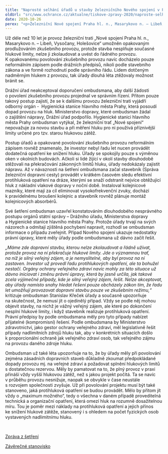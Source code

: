```yaml
---
title: "Naprosté selhání úřadů u stavby železničního Nového spojení v Praze"
oldUrl: "src/www.ochrance.cz/aktualne/tiskove-zpravy-2020/naproste-selhani-uradu-u-stavby-zeleznicniho-noveho-spojeni-v-praze"
date: 2020-10-26
perex: "<p>Železniční Nové spojení Praha hl. n., Masarykovo n. – Libeň, Vysočany, Holešovice je podle ombudsmana tristní ukázkou selhání orgánů státní správy na všech úrovních. Současně ukazuje nedostatky právní úpravy. Ta nepočítá s možností řešit případy staveb a provozů, na nichž je silný veřejný zájem, které ale ani po realizaci protihlukových opatření nesplňují hygienické limity hluku, a je zjevné, že je ani do budoucna nebudou splňovat. V každém případě je ale podle ombudsmana nepřijatelné, aby úřady déle než deset let umožňovaly využívat nezkolaudovatelnou stavbu opakovaným povolováním zkušebního provozu.</p>"
---
```


<!-- imported from the old website -->

<p>Už déle než 10 let je provoz železniční trati „Nové spojení Praha hl. n., Masarykovo n. – Libeň, Vysočany, Holešovice“ umožněn opakovaným prodlužováním zkušebního provozu, protože stavba nesplňuje současné hlukové limity, nelze ji zkolaudovat a uvést do řádného provozu. K opakovanému povolování zkušebního provozu navíc docházelo pouze neformálním zápisem podle drážních předpisů, nikoli podle stavebního zákona a ve formě rozhodnutí podle správního řádu. Lidem dotčeným nadměrným hlukem z provozu, tak úřady dlouhá léta ztěžovaly možnost bránit se. </p> <p>Drážní úřad neakceptoval doporučení ombudsmana, aby další žádosti o povolení zkušebního provozu projednal ve správním řízení. Přitom pouze takový postup zajistí, že se k dalšímu provozu železniční trati vyjádří odborný orgán -  Hygienická stanice hlavního města Prahy, která posoudí dopad provozu na hluk. Ministerstvo dopravy, které ombudsman žádal o zajištění nápravy, Drážní úřad podpořilo. Hygienické stanici hlavního města Prahy ombudsman vytýkal, že železniční trať „Nové spojení“ nepovažuje za novou stavbu a při měření hluku pro ni používá příznivější limity určené pro tzv. starou hlukovou zátěž.</p> <p>Postup úřadů a opakované povolování zkušebního provozu neformálním zápisem rovněž znamenalo, že investor nebyl řadu let nucen provádět dodatečná opatření ke snížení hluku. Úřady se spokojily pouze s výměnou oken v okolních budovách. Ačkoli si lidé žijící v okolí stavby dlouhodobě stěžovali na překračování zákonných limitů hluku, úřady nedokázaly zajistit nápravu. Až v návaznosti na šetření ombudsmana začal stavebník (Správa železniční dopravní cesty) provádět v krátkém časovém sledu efektivní protihluková opatření na dráze, kterými se snaží odstranit nejvíce obtěžující hluk z nákladní vlakové dopravy v noční době. Instaloval kolejnicové mazníky, které mají za cíl eliminovat vysokofrekvenční zvuky, dochází k pravidelnému broušení kolejnic a stavebník rovněž plánuje montáž kolejnicových absorbérů. </p> <p>Své šetření ombudsman uzavřel konstatováním dlouhodobého nesprávného postupu orgánů státní správy – Drážního úřadu, Ministerstva dopravy a Hygienické stanice hlavního města Prahy. Protože úřady trvají na svých názorech a odmítají zjištěná pochybení napravit, rozhodl se ombudsman informace o případu zveřejnit. Případ Nového spojení ukazuje nedostatky právní úpravy, které měly úřady podle ombudsmana už dávno začít řešit.  </p> <p><i>„Máme zde dopravní stavbu, kterou nelze zkolaudovat a řádně užívat, protože provoz na ní překračuje hlukové limity. Jde o významnou trať, na níž je silný veřejný zájem, a je nemyslitelné, aby byl provoz na ní zastaven. Investor už provedl řadu protihlukových opatření, ale ta bohužel nestačí. Orgány ochrany veřejného zdraví navíc mohly za této situace už dávno iniciovat i změnu právní úpravy, která by jasně určila, jak takové zcela výjimečné případy, kde je silný veřejný zájem, řešit. Nelze akceptovat, aby úřady namísto snahy hledat řešení pouze obcházely zákon tím, že řadu let umožňují provozovat dopravní stavbu pouze ve zkušebním režimu,“</i> kritizuje ombudsman Stanislav Křeček úřady a současně upozorňuje na skutečnost, že nemusí jít o ojedinělý případ. Vždy se podle něj mohou objevit stavby, na nichž je vážný veřejný zájem, ale které po dokončení nesplní hlukové limity, i když stavebník realizuje protihluková opatření. Právní předpisy by podle ombudsmana měly pro tyto případy nabízet přijatelné (kompromisní) řešení. Podle ombudsmana by Ministerstvo zdravotnictví, jako gestor ochrany veřejného zdraví, měl legislativně řešit případy nadlimitních zdrojů hluku tak, aby v konkrétních situacích došlo k proporcionální ochraně jak veřejného zdraví osob, tak veřejného zájmu na provozu daného zdroje hluku.</p> <p>Ombudsman už také léta upozorňuje na to, že by úřady měly při povolování zejména zásadních dopravních staveb důkladně zkoumat předpokládané dopady provozu mj. na veřejné zdraví a požadovat splnění hlukových limitů s dostatečnou rezervou. Měly by pamatovat na to, že plný provoz v praxi přináší vždy vyšší hlukovou zátěž, než s jakou projekt počítá. Ta se navíc v průběhu provozu nesnižuje, naopak se obvykle v čase neustále s rozvojem společnosti zvyšuje. Už při povolování projektu musí být také stanoveno, jaká protihluková opatření se budou provádět. Mělo by přitom jít vždy o „maximum možného“, tedy o všechna v daném případě proveditelná technická a organizační opatření, která omezí hluk na rozumně dosažitelnou míru. Tou je poměr mezi náklady na protihluková opatření a jejich přínos ke snížení hlukové zátěže, stanovený i s ohledem na počet fyzických osob vystavených nadlimitnímu hluku.</p> <p> </p> <p><a href="https://eso.ochrance.cz/Nalezene/Edit/8450" target="_blank">Zpráva z šetření</a></p> <p><a href="https://eso.ochrance.cz/Nalezene/Edit/7710" target="_blank">Závěrečné stanovisko</a></p>
